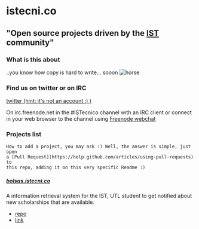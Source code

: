 istecni.co
==========

## "Open source projects driven by the [IST](www.ist.utl.pt) community"


### What is this about

..you know how copy is hard to write... sooon 
![horse](http://i0.kym-cdn.com/photos/images/newsfeed/000/117/014/GsE3k.jpg)


### Find us on twitter or on IRC

[twitter (hint: it's not an account :) )](https://twitter.com/search?src=typd&q=%23ISTecnico)

On irc.freenode.net in the #ISTecnico channel with an IRC client or connect in your web browser to the channel using [Freenode webchat](http://webchat.freenode.net/?channels=ISTecnico)


### Projects list

```text
How to add a project, you may ask :) Well, the answer is simple, just open 
a [Pull Request](https://help.github.com/articles/using-pull-requests) to 
this repo, adding it on this very specific Readme :)
```

##### [bolsas.istecni.co](bolsas.istecni.co)

A information retrieval system for the IST, UTL student to get notified about new scholarships that are available.

* [repo](https://github.com/diasdavid/bolsas.istecni.co)
* [link](bolsas.istecni.co)

#### 